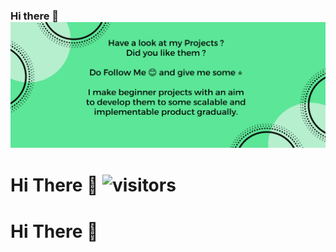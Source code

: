### Hi there 👋  ![](https://github.com/yuvraj-2503/yuvraj-2503/blob/master/Cover%20Pics.png)
# Hi There 👋    ![visitors](https://visitor-badge.glitch.me/badge?page_id=https://github.com/yuvraj-2503)

# Hi There 👋

<!--
**yuvraj-2503/yuvraj-2503** is a ✨ _special_ ✨ repository because its `README.md` (this file) appears on your GitHub profile.

This is **Yuvraj** here. Most probably you know me. If you know me then I am glad. Thank you for your time.

- 🔭 I’m currently working on **PG Manager** Project with <a href="https://github.com/GirlScript-Jammu-kashmir">GIRLSCRIPT JAMMU</A> developing an Android App for PG                 Requirements
- 🌱 I’m currently learning **Android Development** using **Kotlin**
- 👯 I’m looking to collaborate on **Facebook**
- 🤔 I’m looking for help with **ML Skills**
- 💬 Ask me about **Coding** and **Some Tech Related Stuff**
- 📫 How to reach me: <A HREF="https://www.linkedin.com/in/yuvraj-singh-1889831a1">Linked In</a> or 
         <a href="https://twitter.com/YuvrajS02491062">Twitter</a> or<a href="mailto:singh.yuvraj1047@gmail.com">Email</a>
- 😄 Pronouns: ...**Competitive Coder** , **Kind-Hearted** and **Straight-Forward**
- ⚡ Fun fact: ...  I still sleep upto 9 am 😄😄😄
-->
